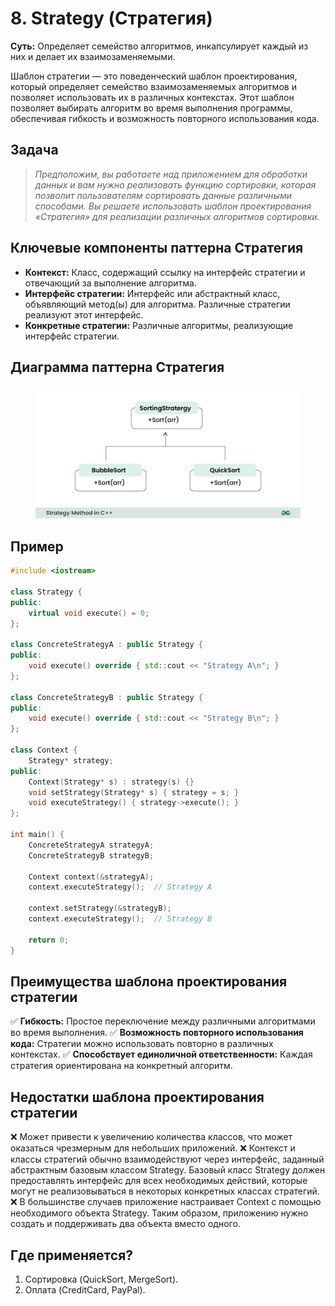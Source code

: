 # 8. Strategy (Стратегия)
__Суть:__
Определяет семейство алгоритмов, инкапсулирует каждый из них и делает их взаимозаменяемыми.

Шаблон стратегии — это поведенческий шаблон проектирования, который определяет семейство взаимозаменяемых алгоритмов и позволяет использовать их в различных контекстах. Этот шаблон позволяет выбирать алгоритм во время выполнения программы, обеспечивая гибкость и возможность повторного использования кода.

## Задача
>_Предположим, вы работаете над приложением для обработки данных и вам нужно реализовать функцию сортировки, которая позволит пользователям сортировать данные различными способами. Вы решаете использовать шаблон проектирования «Стратегия» для реализации различных алгоритмов сортировки._
## Ключевые компоненты паттерна Стратегия
* __Контекст:__ Класс, содержащий ссылку на интерфейс стратегии и отвечающий за выполнение алгоритма.
* __Интерфейс стратегии:__ Интерфейс или абстрактный класс, объявляющий метод(ы) для алгоритма. Различные стратегии реализуют этот интерфейс.
* __Конкретные стратегии:__ Различные алгоритмы, реализующие интерфейс стратегии.

## Диаграмма паттерна Стратегия
<figure>
    <img src ="/assets/images/Diagram_Strategy.jpg" alt = "Strategy">
</figure>

## Пример
```c++
#include <iostream>

class Strategy {
public:
    virtual void execute() = 0;
};

class ConcreteStrategyA : public Strategy {
public:
    void execute() override { std::cout << "Strategy A\n"; }
};

class ConcreteStrategyB : public Strategy {
public:
    void execute() override { std::cout << "Strategy B\n"; }
};

class Context {
    Strategy* strategy;
public:
    Context(Strategy* s) : strategy(s) {}
    void setStrategy(Strategy* s) { strategy = s; }
    void executeStrategy() { strategy->execute(); }
};

int main() {
    ConcreteStrategyA strategyA;
    ConcreteStrategyB strategyB;

    Context context(&strategyA);
    context.executeStrategy();  // Strategy A

    context.setStrategy(&strategyB);
    context.executeStrategy();  // Strategy B

    return 0;
}
```
## Преимущества шаблона проектирования стратегии
✅ __Гибкость:__ Простое переключение между различными алгоритмами во время выполнения.
✅ __Возможность повторного использования кода:__ Стратегии можно использовать повторно в различных контекстах.
✅ __Способствует единоличной ответственности:__ Каждая стратегия ориентирована на конкретный алгоритм.

## Недостатки шаблона проектирования стратегии
❌ Может привести к увеличению количества классов, что может оказаться чрезмерным для небольших приложений.
❌ Контекст и классы стратегий обычно взаимодействуют через интерфейс, заданный абстрактным базовым классом Strategy. Базовый класс Strategy должен предоставлять интерфейс для всех необходимых действий, которые могут не реализовываться в некоторых конкретных классах стратегий.
❌ В большинстве случаев приложение настраивает Context с помощью необходимого объекта Strategy. Таким образом, приложению нужно создать и поддерживать два объекта вместо одного.

## Где применяется?
1. Сортировка (QuickSort, MergeSort).
2. Оплата (CreditCard, PayPal).